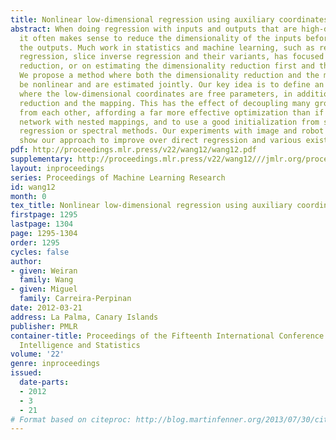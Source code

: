 ```yaml
---
title: Nonlinear low-dimensional regression using auxiliary coordinates
abstract: When doing regression with inputs and outputs that are high-dimensional,
  it often makes sense to reduce the dimensionality of the inputs before mapping to
  the outputs. Much work in statistics and machine learning, such as reduced-rank
  regression, slice inverse regression and their variants, has focused on linear dimensionality
  reduction, or on estimating the dimensionality reduction first and then the mapping.
  We propose a method where both the dimensionality reduction and the mapping can
  be nonlinear and are estimated jointly. Our key idea is to define an objective function
  where the low-dimensional coordinates are free parameters, in addition to the dimensionality
  reduction and the mapping. This has the effect of decoupling many groups of parameters
  from each other, affording a far more effective optimization than if using a deep
  network with nested mappings, and to use a good initialization from slice inverse
  regression or spectral methods. Our experiments with image and robot applications
  show our approach to improve over direct regression and various existing approaches.
pdf: http://proceedings.mlr.press/v22/wang12/wang12.pdf
supplementary: http://proceedings.mlr.press/v22/wang12///jmlr.org/proceedings/papers/v22/wang12/wang12Supple.tgz
layout: inproceedings
series: Proceedings of Machine Learning Research
id: wang12
month: 0
tex_title: Nonlinear low-dimensional regression using auxiliary coordinates
firstpage: 1295
lastpage: 1304
page: 1295-1304
order: 1295
cycles: false
author:
- given: Weiran
  family: Wang
- given: Miguel
  family: Carreira-Perpinan
date: 2012-03-21
address: La Palma, Canary Islands
publisher: PMLR
container-title: Proceedings of the Fifteenth International Conference on Artificial
  Intelligence and Statistics
volume: '22'
genre: inproceedings
issued:
  date-parts:
  - 2012
  - 3
  - 21
# Format based on citeproc: http://blog.martinfenner.org/2013/07/30/citeproc-yaml-for-bibliographies/
---
```

